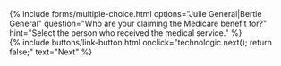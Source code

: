 ---
---

<form class="scroll-form__form">

<div class="scroll-form__questionset">
  <section class="scroll-form__question">
    {% include forms/multiple-choice.html options="Julie General|Bertie General" question="Who are your claiming the Medicare benefit for?" hint="Select the person who received the medical service." %}
  </section>
</div>

<footer class="scroll-form__footer">
  <div class="wrapper">
    {% include buttons/link-button.html onclick="technologic.next(); return false;" text="Next" %}
  </div>
</footer>

</form>
